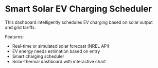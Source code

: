 # Smart Solar EV Charging Scheduler

This dashboard intelligently schedules EV charging based on solar output and grid tariffs.

Features:
- Real-time or simulated solar forecast (NREL API)
- EV energy needs estimation based on entry
- Smart charging scheduler
- Solar-thermal dashboard with interactive chart